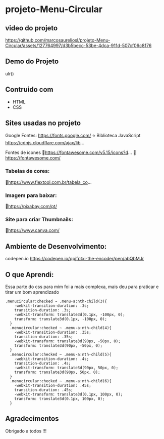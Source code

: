 # projeto-Menu-Circular

## video do projeto

https://github.com/marcosaureliosl/projeto-Menu-Circular/assets/127764997/d3b5becc-53be-4dca-911d-507cf06c8176


## Demo do Projeto

ulr()

## Contruido com 

* HTML 
* CSS  

## Sites usadas no projeto

Google Fontes:
https://fonts.google.com/
⭐ Biblioteca JavaScript 
https://cdnjs.cloudflare.com/ajax/lib...

Fontes de ícones
🔎https://fontawesome.com/v5.15/icons?d... 
🔎https://fontawesome.com/

### Tabelas de cores:

🔎https://www.flextool.com.br/tabela_co...

### Imagem para baixar:

🔎https://pixabay.com/pt/

### Site para criar Thumbnails:

🔎https://www.canva.com/

## Ambiente de Desenvolvimento:

codepen.io
https://codepen.io/qpjfptxi-the-encoder/pen/abQbMJr

## O que Aprendi:

Essa parte do css para mim foi a mais complexa, mais deu para praticar e tirar um bom aprendizado

```
.menucircular:checked ~ .menu-a:nth-child(3){
    -webkit-transition-duration: .3s;
    transition-duration: .3s;
    -webkit-transform: translate3d(0.1px, -100px, 0);
    transform: translate3d(0.1px, -100px, 0);
  }
  .menucircular:checked ~ .menu-a:nth-child(4){
    -webkit-transition-duration: .35s;
    transition-duration: .35s;
    -webkit-transform: translate3d(90px, -50px, 0);
    transform: translate3d(90px, -50px, 0);
  }
  .menucircular:checked ~ .menu-a:nth-child(5){
    -webkit-transition-duration: .4s;
    transition-duration: .4s;
    -webkit-transform: translate3d(90px, 50px, 0);
    transform: translate3d(90px, 50px, 0);
  }
  .menucircular:checked ~ .menu-a:nth-child(6){
    -webkit-transition-duration: .45s;
    transition-duration: .45s;
    -webkit-transform: translate3d(0.1px, 100px, 0);
    transform: translate3d(0.1px, 100px, 0);
  }
```

## Agradecimentos 

Obrigado a todos !!!

